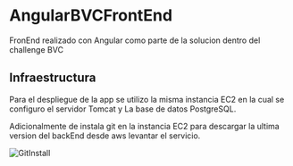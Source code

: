 # AngularBVCFrontEnd


FronEnd realizado con Angular como parte de la solucion dentro del challenge BVC

## Infraestructura

Para el despliegue de la app se utilizo la misma instancia EC2 en la cual se configuro el servidor Tomcat y La base de datos PostgreSQL.

Adicionalmente de instala git en la instancia EC2 para descargar la ultima version del backEnd desde aws levantar el servicio.

![GitInstall](https://user-images.githubusercontent.com/15013055/188254578-7eb497e1-2b80-4853-b639-7e1f9b24b60a.png)
